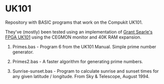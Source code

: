 # UK101

Repository with BASIC programs that work on the Compukit UK101. 

They've (mostly) been tested using an implementation of <a href="http://searle.x10host.com/uk101FPGA/index.html">Grant Searle's FPGA UK101</a> using the CEGMON monitor and 40K RAM expansion.

1. Primes.bas - Program 6 from the UK101 Manual. Simple prime number generator.

2. Primes2.bas - A faster algorithm for generating prime numbers.

3. Sunrise-sunset.bas - Program to calculate sunrise and sunset times for any given latitude / longitude. From Sky & Telescope, August 1994.
